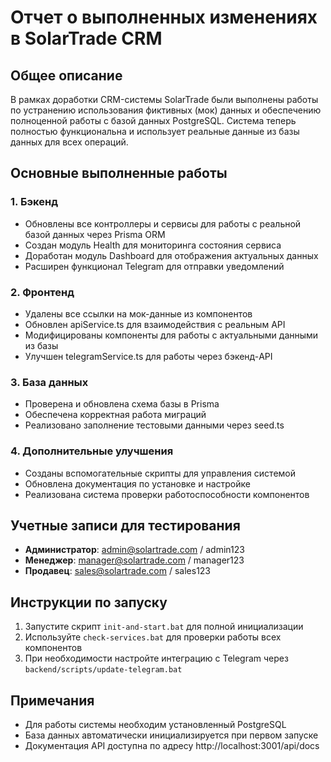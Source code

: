 # Отчет о выполненных изменениях в SolarTrade CRM

## Общее описание
В рамках доработки CRM-системы SolarTrade были выполнены работы по устранению использования фиктивных (мок) данных и обеспечению полноценной работы с базой данных PostgreSQL. Система теперь полностью функциональна и использует реальные данные из базы данных для всех операций.

## Основные выполненные работы

### 1. Бэкенд
- Обновлены все контроллеры и сервисы для работы с реальной базой данных через Prisma ORM
- Создан модуль Health для мониторинга состояния сервиса
- Доработан модуль Dashboard для отображения актуальных данных
- Расширен функционал Telegram для отправки уведомлений

### 2. Фронтенд
- Удалены все ссылки на мок-данные из компонентов
- Обновлен apiService.ts для взаимодействия с реальным API
- Модифицированы компоненты для работы с актуальными данными из базы
- Улучшен telegramService.ts для работы через бэкенд-API

### 3. База данных
- Проверена и обновлена схема базы в Prisma
- Обеспечена корректная работа миграций
- Реализовано заполнение тестовыми данными через seed.ts

### 4. Дополнительные улучшения
- Созданы вспомогательные скрипты для управления системой
- Обновлена документация по установке и настройке
- Реализована система проверки работоспособности компонентов

## Учетные записи для тестирования
- **Администратор**: admin@solartrade.com / admin123
- **Менеджер**: manager@solartrade.com / manager123
- **Продавец**: sales@solartrade.com / sales123

## Инструкции по запуску
1. Запустите скрипт `init-and-start.bat` для полной инициализации
2. Используйте `check-services.bat` для проверки работы всех компонентов
3. При необходимости настройте интеграцию с Telegram через `backend/scripts/update-telegram.bat`

## Примечания
- Для работы системы необходим установленный PostgreSQL
- База данных автоматически инициализируется при первом запуске
- Документация API доступна по адресу http://localhost:3001/api/docs
